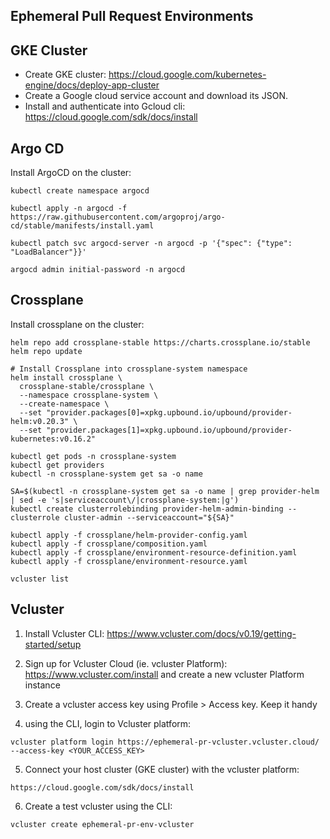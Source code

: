 ## Ephemeral Pull Request Environments

## GKE Cluster
- Create GKE cluster: https://cloud.google.com/kubernetes-engine/docs/deploy-app-cluster
- Create a Google cloud service account and download its JSON. 
- Install and authenticate into Gcloud cli: https://cloud.google.com/sdk/docs/install

## Argo CD 

Install ArgoCD on the cluster:

```
kubectl create namespace argocd

kubectl apply -n argocd -f https://raw.githubusercontent.com/argoproj/argo-cd/stable/manifests/install.yaml
```

```
kubectl patch svc argocd-server -n argocd -p '{"spec": {"type": "LoadBalancer"}}'
```

```
argocd admin initial-password -n argocd
```

## Crossplane

Install crossplane on the cluster:

```
helm repo add crossplane-stable https://charts.crossplane.io/stable
helm repo update

# Install Crossplane into crossplane-system namespace
helm install crossplane \
  crossplane-stable/crossplane \
  --namespace crossplane-system \
  --create-namespace \
  --set "provider.packages[0]=xpkg.upbound.io/upbound/provider-helm:v0.20.3" \
  --set "provider.packages[1]=xpkg.upbound.io/upbound/provider-kubernetes:v0.16.2"
```

```
kubectl get pods -n crossplane-system
kubectl get providers
kubectl -n crossplane-system get sa -o name
```

```
SA=$(kubectl -n crossplane-system get sa -o name | grep provider-helm | sed -e 's|serviceaccount\/|crossplane-system:|g')
kubectl create clusterrolebinding provider-helm-admin-binding --clusterrole cluster-admin --serviceaccount="${SA}"
```

```
kubectl apply -f crossplane/helm-provider-config.yaml
kubectl apply -f crossplane/composition.yaml
kubectl apply -f crossplane/environment-resource-definition.yaml
kubectl apply -f crossplane/environment-resource.yaml
```

```
vcluster list
```

## Vcluster

1. Install Vcluster CLI: https://www.vcluster.com/docs/v0.19/getting-started/setup

2. Sign up for Vcluster Cloud (ie. vcluster Platform): https://www.vcluster.com/install and create a new vcluster Platform instance

3. Create a vcluster access key using Profile > Access key. Keep it handy

4. using the CLI, login to Vcluster platform:

```
vcluster platform login https://ephemeral-pr-vcluster.vcluster.cloud/ --access-key <YOUR_ACCESS_KEY>
```

5. Connect your host cluster (GKE cluster) with the vcluster platform:

```
https://cloud.google.com/sdk/docs/install
```

6. Create a test vcluster using the CLI:

```
vcluster create ephemeral-pr-env-vcluster
```